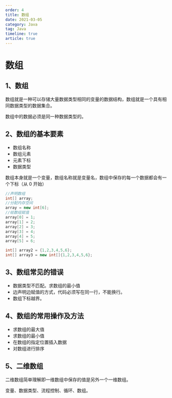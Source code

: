 ```yaml
---
order: 4
title: 数组
date: 2021-03-05
category: Java
tag: Java
timeline: true
article: true
---
```


# 数组

## 1、数组

数组就是一种可以存储大量数据类型相同的变量的数据结构，数组就是一个具有相同数据类型的数据集合。

数组中的数据必须是同一种数据类型的。

## 2、数组的基本要素

- 数组名称
- 数组元素
- 元素下标
- 数据类型

数组本身就是一个变量，数组名称就是变量名，数组中保存的每一个数据都会有一个下标（从 0 开始）

```java
//声明数组
int[] array;
//分配内存空间
array = new int[6];
//给数组赋值
array[0] = 1;
array[1] = 2;
array[2] = 3;
array[3] = 4;
array[4] = 5;
array[5] = 6;

int[] array2 = {1,2,3,4,5,6};
int[] array3 = new int[]{1,2,3,4,5,6};
```

## 3、数组常见的错误

- 数据类型不匹配。求数组的最小值
- 边声明边赋值的方式，代码必须写在同一行，不能换行。
- 数组下标越界。

## 4、数组的常用操作及方法

- 求数组的最大值
- 求数组的最小值
- 在数组的指定位置插入数据
- 对数组进行排序

## 5、二维数组

二维数组简单理解即一维数组中保存的值是另外一个一维数组。

变量、数据类型、流程控制、循环、数组。